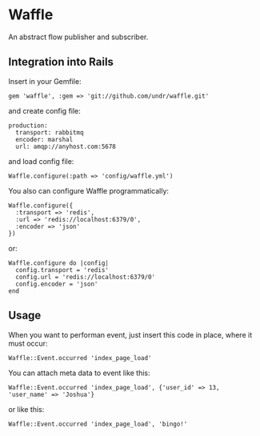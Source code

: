 # Waffle

An abstract flow publisher and subscriber.

## Integration into Rails

Insert in your Gemfile:

    gem 'waffle', :gem => 'git://github.com/undr/waffle.git'

and create config file:

    production:
      transport: rabbitmq
      encoder: marshal
      url: amqp://anyhost.com:5678

and load config file:

    Waffle.configure(:path => 'config/waffle.yml')

You also can configure Waffle programmatically:

    Waffle.configure({
      :transport => 'redis',
      :url => 'redis://localhost:6379/0',
      :encoder => 'json'
    })

or:

    Waffle.configure do |config|
      config.transport = 'redis'
      config.url = 'redis://localhost:6379/0'
      config.encoder = 'json'
    end

## Usage

When you want to performan event, just insert this code in place, where it must occur:

    Waffle::Event.occurred 'index_page_load'

You can attach meta data to event like this:

    Waffle::Event.occurred 'index_page_load', {'user_id' => 13, 'user_name' => 'Joshua'}

or like this:

    Waffle::Event.occurred 'index_page_load', 'bingo!'
